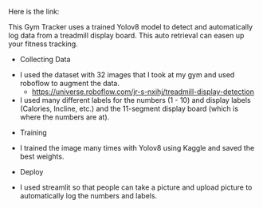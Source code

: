 Here is the link: 

This Gym Tracker uses a trained Yolov8 model to detect and automatically log data from a treadmill display board. This auto retrieval can easen up your fitness tracking.

* Collecting Data
- I used the dataset with 32 images that I took at my gym and used roboflow to augment the data. 
    - https://universe.roboflow.com/jr-s-nxihj/treadmill-display-detection 
- I used many different labels for the numbers (1 - 10) and display labels (Calories, Incline, etc.) and the 11-segment display board (which is where the numbers are at).

* Training 
- I trained the image many times with Yolov8 using Kaggle and saved the best weights.

* Deploy
- I used streamlit so that people can take a picture and upload picture to automatically log the numbers and labels. 
